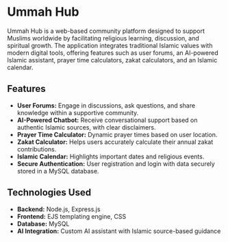 # Ummah Hub

Ummah Hub is a web-based community platform designed to support Muslims worldwide by facilitating religious learning, discussion, and spiritual growth. The application integrates traditional Islamic values with modern digital tools, offering features such as user forums, an AI-powered Islamic assistant, prayer time calculators, zakat calculators, and an Islamic calendar.

## Features

- **User Forums:** Engage in discussions, ask questions, and share knowledge within a supportive community.
- **AI-Powered Chatbot:** Receive conversational support based on authentic Islamic sources, with clear disclaimers.
- **Prayer Time Calculator:** Dynamic prayer times based on user location.
- **Zakat Calculator:** Helps users accurately calculate their annual zakat contributions.
- **Islamic Calendar:** Highlights important dates and religious events.
- **Secure Authentication:** User registration and login with data securely stored in a MySQL database.

## Technologies Used

- **Backend:** Node.js, Express.js
- **Frontend:** EJS templating engine, CSS
- **Database:** MySQL
- **AI Integration:** Custom AI assistant with Islamic source-based guidance
